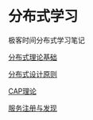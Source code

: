 # 分布式学习

极客时间分布式学习笔记

[分布式理论基础](./分布式系统介绍.md)

[分布式设计原则](./分布式系统设计和原则.md)

[CAP理论](./分布式系统-CAP理论.md)

[服务注册与发现](./服务注册与发现.md)